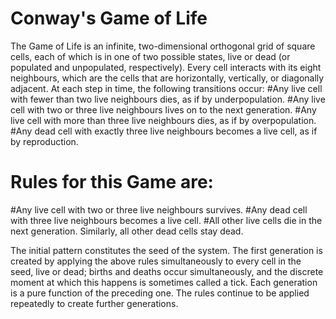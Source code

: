 # Conway's Game of Life

The Game of Life is an infinite, two-dimensional orthogonal grid of square cells, each of which is in one of two possible states, live or dead (or populated and unpopulated, respectively). Every cell interacts with its eight neighbours, which are the cells that are horizontally, vertically, or diagonally adjacent. At each step in time, the following transitions occur: 
#Any live cell with fewer than two live neighbours dies, as if by underpopulation.
#Any live cell with two or three live neighbours lives on to the next generation.
#Any live cell with more than three live neighbours dies, as if by overpopulation.
#Any dead cell with exactly three live neighbours becomes a live cell, as if by reproduction.

# Rules for this Game are:

#Any live cell with two or three live neighbours survives.
#Any dead cell with three live neighbours becomes a live cell.
#All other live cells die in the next generation. Similarly, all other dead cells stay dead.


The initial pattern constitutes the seed of the system. The first generation is created by applying the above rules simultaneously to every cell in the seed, live or dead; births and deaths occur simultaneously, and the discrete moment at which this happens is sometimes called a tick. Each generation is a pure function of the preceding one. The rules continue to be applied repeatedly to create further generations. 
